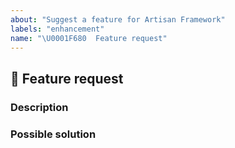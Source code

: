 ```yaml
---
about: "Suggest a feature for Artisan Framework"
labels: "enhancement"
name: "\U0001F680  Feature request"
---
```

## 🚀  Feature request
<!-- 📖  https://github.com/artisanjs/artisan/blob/master/CONTRIBUTING.md -->

### Description
<!-- ✍️  A clear and concise description of the problem or missing capability... -->

### Possible solution
<!-- ✍️  A clear and concise description of the possible solution... -->

